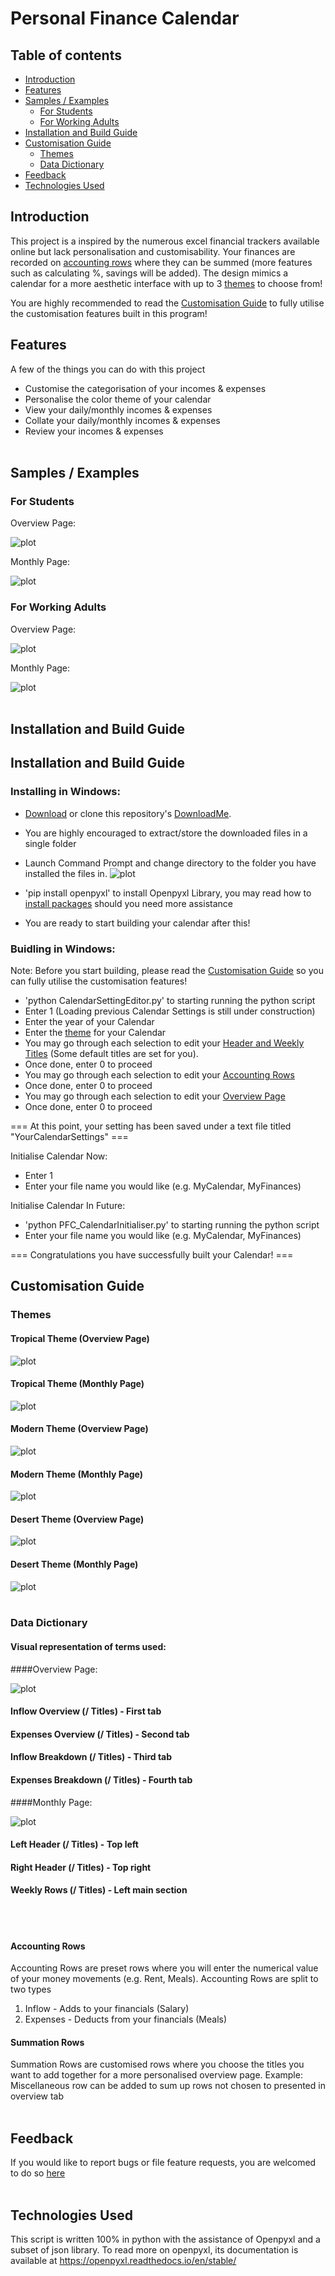# Personal Finance Calendar


## Table of contents
- [Introduction](#introduction)
- [Features](#features)
- [Samples / Examples](#samples-/-examples)
    - [For Students](#for-students)
    - [For Working Adults](#for-working-adults)
- [Installation and Build Guide](#installation-and-build-guide)
- [Customisation Guide](#customisation-guide)
    - [Themes](#themes)
    - [Data Dictionary](#data-dictionary) 
- [Feedback](#feedback)
- [Technologies Used](#technologies-used)



## Introduction

This project is a inspired by the numerous excel financial trackers available online but lack personalisation and customisability.
Your finances are recorded on [accounting rows](https://github.com/LimJiaEarn/PersonalFinanceTracker/blob/main/README.md#accounting-rows) where they can be
summed (more features such as calculating %, savings will be added). The design mimics a calendar for a more aesthetic interface with up to 3 [themes](https://github.com/LimJiaEarn/PersonalFinanceTracker/blob/main/README.md#themes) to choose from!

You are highly recommended to read the [Customisation Guide](#customisation-guide) to fully utilise the customisation features built in this program!



## Features

A few of the things you can do with this project

* Customise the categorisation of your incomes & expenses 
* Personalise the color theme of your calendar
* View your daily/monthly incomes & expenses 
* Collate your daily/monthly incomes & expenses 
* Review your incomes & expenses 
<br /><br />
## Samples / Examples


### For Students



Overview Page:

![plot](https://github.com/LimJiaEarn/PersonalFinanceTracker/blob/main/README_docs/Student%20Sample%20Overview.PNG)


Monthly Page:

![plot](https://github.com/LimJiaEarn/PersonalFinanceTracker/blob/main/README_docs/Student%20Sample%20Monthly.PNG)




### For Working Adults


Overview Page:

![plot](https://github.com/LimJiaEarn/PersonalFinanceTracker/blob/main/README_docs/Working%20Adult%20Sample%20Overview.PNG)


Monthly Page:

![plot](https://github.com/LimJiaEarn/PersonalFinanceTracker/blob/main/README_docs/Working%20Adult%20Sample%20Monthly.PNG)
<br /><br />
## Installation and Build Guide



## Installation and Build Guide 

### Installing in Windows:

* [Download](https://download-directory.github.io/?url=https%3A%2F%2Fgithub.com%2FLimJiaEarn%2FPersonalFinanceCalendar%2Ftree%2Fmain%2FDownloadMe) or clone this repository's [DownloadMe](https://github.com/LimJiaEarn/PersonalFinanceCalendar/tree/main/DownloadMe). 
* You are highly encouraged to extract/store the downloaded files in a single folder
* Launch Command Prompt and change directory to the folder you have installed the files in. 
![plot](https://github.com/LimJiaEarn/PersonalFinanceCalendar/blob/main/README_docs/Overview%20Theme%20Tropical.PNG)

* 'pip install openpyxl' to install Openpyxl Library, you may read how to [install packages](https://packaging.python.org/en/latest/tutorials/installing-packages/) should you need more assistance
* You are ready to start building your calendar after this!


### Buidling in Windows:

Note: Before you start building, please read the [Customisation Guide](#customisation-guide) so you can fully utilise the customisation features!

* 'python CalendarSettingEditor.py' to starting running the python script
* Enter 1 (Loading previous Calendar Settings is still under construction)
* Enter the year of your Calendar
* Enter the [theme](#themes) for your Calendar
* You may go through each selection to edit your [Header and Weekly Titles](#data-dictionary) (Some default titles are set for you).
* Once done, enter 0 to proceed
* You may go through each selection to edit your [Accounting Rows](#accounting-rows)
* Once done, enter 0 to proceed
* You may go through each selection to edit your [Overview Page](#overview-page)
* Once done, enter 0 to proceed

=== At this point, your setting has been saved under a text file titled "YourCalendarSettings" ===

Initialise Calendar Now:
* Enter 1
* Enter your file name you would like (e.g. MyCalendar, MyFinances)

Initialise Calendar In Future:
* 'python PFC_CalendarInitialiser.py' to starting running the python script
* Enter your file name you would like (e.g. MyCalendar, MyFinances)

=== Congratulations you have successfully built your Calendar! ===


## Customisation Guide 



### Themes

#### Tropical Theme (Overview Page)
![plot](https://github.com/LimJiaEarn/PersonalFinanceCalendar/blob/main/README_docs/Overview%20Theme%20Tropical.PNG)

#### Tropical Theme (Monthly Page)
![plot](https://github.com/LimJiaEarn/PersonalFinanceCalendar/blob/main/README_docs/Monthly%20Theme%20Tropical.PNG)


#### Modern Theme (Overview Page)
![plot](https://github.com/LimJiaEarn/PersonalFinanceCalendar/blob/main/README_docs/Overview%20Theme%20Modern.PNG)

#### Modern Theme (Monthly Page)
![plot](https://github.com/LimJiaEarn/PersonalFinanceCalendar/blob/main/README_docs/Monthly%20Theme%20Modern.PNG)


#### Desert Theme (Overview Page)
![plot](https://github.com/LimJiaEarn/PersonalFinanceCalendar/blob/main/README_docs/Overview%20Theme%20Desert.PNG)

#### Desert Theme (Monthly Page)
![plot](https://github.com/LimJiaEarn/PersonalFinanceCalendar/blob/main/README_docs/Monthly%20Theme%20Desert.PNG)
<br /><br />
### Data Dictionary 



#### Visual representation of terms used:



####Overview Page:

![plot](https://github.com/LimJiaEarn/PersonalFinanceTracker/blob/main/README_docs/Annotated%20Overview%20Page.PNG)

#### Inflow Overview (/ Titles) - First tab

#### Expenses Overview (/ Titles) - Second tab

#### Inflow Breakdown (/ Titles) - Third tab

#### Expenses Breakdown (/ Titles) - Fourth tab


####Monthly Page:

![plot](https://github.com/LimJiaEarn/PersonalFinanceTracker/blob/main/README_docs/Annotated%20Monthly%20Page.PNG)


#### Left Header (/ Titles) -  Top left 

#### Right Header  (/ Titles) - Top right

#### Weekly Rows (/ Titles) - Left main section
<br /><br />
#### Accounting Rows
Accounting Rows are preset rows where you will enter the numerical value of your money movements (e.g. Rent, Meals).
Accounting Rows are split to two types
1) Inflow - Adds to your financials (Salary)
2) Expenses - Deducts from your financials (Meals)


#### Summation Rows
Summation Rows are customised rows where you choose the titles you want to add together for a more personalised overview page.
Example: Miscellaneous row can be added to sum up rows not chosen to presented in overview tab
<br /><br />
## Feedback
If you would like to report bugs or file feature requests, you are welcomed to do so [here](https://github.com/LimJiaEarn/PersonalFinanceCalendar/issues/new)
<br /><br />
## Technologies Used
This script is written 100% in python with the assistance of Openpyxl and a subset of json library.
To read more on openpyxl, its documentation is available at https://openpyxl.readthedocs.io/en/stable/


